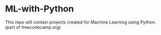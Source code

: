 # ML-with-Python

This repo will contain projects created for Machine Learning using Python.
(part of freecodecamp.org)

